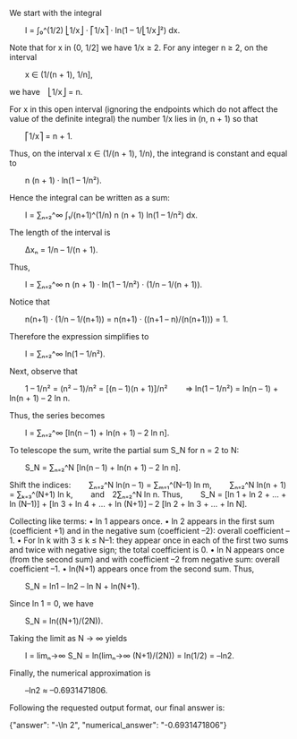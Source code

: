 We start with the integral

  I = ∫₀^(1/2) ⎣1/x⎦ · ⎡1/x⎤ · ln(1 – 1/⎣1/x⎦²) dx.

Note that for x in (0, 1/2] we have 1/x ≥ 2. For any integer n ≥ 2, on the interval

  x ∈ (1/(n + 1), 1/n],

we have ⎣1/x⎦ = n.

For x in this open interval (ignoring the endpoints which do not affect the value of the definite integral) the number 1/x lies in (n, n + 1) so that

  ⎡1/x⎤ = n + 1.

Thus, on the interval x ∈ (1/(n + 1), 1/n), the integrand is constant and equal to

  n (n + 1) · ln(1 – 1/n²).

Hence the integral can be written as a sum:

  I = ∑ₙ₌₂^∞ ∫₁/(n+1)^(1/n) n (n + 1) ln(1 – 1/n²) dx.

The length of the interval is

  Δxₙ = 1/n – 1/(n + 1).

Thus,

  I = ∑ₙ₌₂^∞ n (n + 1) · ln(1 – 1/n²) · (1/n – 1/(n + 1)).

Notice that

  n(n+1) · (1/n – 1/(n+1)) = n(n+1) · ((n+1 – n)/(n(n+1))) = 1.

Therefore the expression simplifies to

  I = ∑ₙ₌₂^∞ ln(1 – 1/n²).

Next, observe that

  1 – 1/n² = (n² – 1)/n² = [(n – 1)(n + 1)]/n²
  ⇒ ln(1 – 1/n²) = ln(n – 1) + ln(n + 1) – 2 ln n.

Thus, the series becomes

  I = ∑ₙ₌₂^∞ [ln(n – 1) + ln(n + 1) – 2 ln n].

To telescope the sum, write the partial sum S_N for n = 2 to N:

  S_N = ∑ₙ₌₂^N [ln(n – 1) + ln(n + 1) – 2 ln n].

Shift the indices:
  ∑ₙ₌₂^N ln(n – 1) = ∑ₘ₌₁^(N–1) ln m,
  ∑ₙ₌₂^N ln(n + 1) = ∑ₖ₌₃^(N+1) ln k,
  and 2∑ₙ₌₂^N ln n.
Thus,
  S_N = [ln 1 + ln 2 + … + ln (N–1)] + [ln 3 + ln 4 + … + ln (N+1)] – 2 [ln 2 + ln 3 + … + ln N].

Collecting like terms:
• ln 1 appears once.
• ln 2 appears in the first sum (coefficient +1) and in the negative sum (coefficient –2): overall coefficient –1.
• For ln k with 3 ≤ k ≤ N–1: they appear once in each of the first two sums and twice with negative sign; the total coefficient is 0.
• ln N appears once (from the second sum) and with coefficient –2 from negative sum: overall coefficient –1.
• ln(N+1) appears once from the second sum.
Thus,

  S_N = ln1 – ln2 – ln N + ln(N+1).

Since ln 1 = 0, we have

  S_N = ln((N+1)/(2N)).

Taking the limit as N → ∞ yields

  I = limₙ→∞ S_N = ln(limₙ→∞ (N+1)/(2N)) = ln(1/2) = –ln2.

Finally, the numerical approximation is

  –ln2 ≈ –0.6931471806.

Following the requested output format, our final answer is:

{"answer": "-\\ln 2", "numerical_answer": "-0.6931471806"}